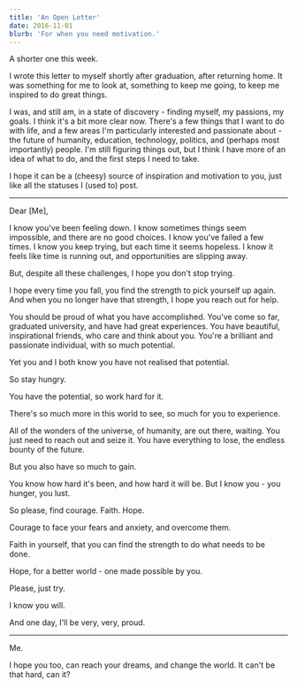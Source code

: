 ```yaml
---
title: 'An Open Letter'
date: 2016-11-01
blurb: 'For when you need motivation.'
---
```


A shorter one this week.

I wrote this letter to myself shortly after graduation, after returning home. It was something for me to look at, something to keep me going, to keep me inspired to do great things.

I was, and still am, in a state of discovery - finding myself, my passions, my goals. I think it's a bit more clear now. There's a few things that I want to do with life, and a few areas I'm particularly interested and passionate about - the future of humanity, education, technology, politics, and (perhaps most importantly) people. I'm still figuring things out, but I think I have more of an idea of what to do, and the first steps I need to take.

I hope it can be a (cheesy) source of inspiration and motivation to you, just like all the statuses I (used to) post.

---

Dear [Me],

I know you've been feeling down. I know sometimes things seem impossible, and there are no good choices. I know you've failed a few times. I know you keep trying, but each time it seems hopeless. I know it feels like time is running out, and opportunities are slipping away.

But, despite all these challenges, I hope you don't stop trying.

I hope every time you fall, you find the strength to pick yourself up again. And when you no longer have that strength, I hope you reach out for help.

You should be proud of what you have accomplished. You've come so far, graduated university, and have had great experiences. You have beautiful, inspirational friends, who care and think about you. You're a brilliant and passionate individual, with so much potential.

Yet you and I both know you have not realised that potential.

So stay hungry.

You have the potential, so work hard for it.

There's so much more in this world to see, so much for you to experience.

All of the wonders of the universe, of humanity, are out there, waiting. You just need to reach out and seize it. You have everything to lose, the endless bounty of the future.

But you also have so much to gain.

You know how hard it's been, and how hard it will be. But I know you - you hunger, you lust.

So please, find courage. Faith. Hope.

Courage to face your fears and anxiety, and overcome them.

Faith in yourself, that you can find the strength to do what needs to be done.

Hope, for a better world - one made possible by you.

Please, just try.

I know you will.

And one day, I'll be very, very, proud.

---

Me.

I hope you too, can reach your dreams, and change the world. It can't be that hard, can it?
